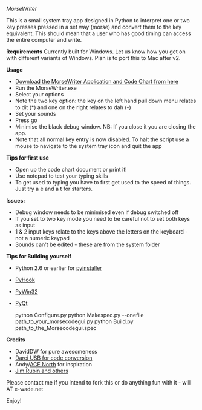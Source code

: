 *MorseWriter*

This is a small system tray app designed in Python to interpret one or two key presses pressed in a set way (morse) and convert them to the key equivalent. This should mean that a user who has good timing can access the entire computer and write. 

**Requirements**
Currently built for Windows. Let us know how you get on with different variants of Windows. Plan is to port this to Mac after v2. 

**Usage**

*   [Download the MorseWriter Application and Code Chart from here](https://github.com/downloads/willwade/MorseWriter/MorseWriter.zip)
*   Run the MorseWriter.exe 
*   Select your options
*   Note the two key option: the key on the left hand pull down menu relates to dit (*) and one on the right relates to dah (-)
*   Set your sounds
*   Press go
*   Minimise the black debug window. NB: If you close it you are closing the app. 
*   Note that all normal key entry is now disabled. To halt the script use a mouse to navigate to the system tray icon and quit the app

**Tips for first use**

* Open up the code chart document or print it!
* Use notepad to test your typing skills
* To get used to typing you have to first get used to the speed of things. Just try a e and a t for starters. 

**Issues:**

* Debug window needs to be minimised even if debug switched off
* If you set to two key mode you need to be careful not to set both keys as input
* 1 & 2 input keys relate to the keys above the letters on the keyboard - not a numeric keypad
* Sounds can't be edited - these are from the system folder 

**Tips for Building yourself**
- Python 2.6 or earlier for [pyinstaller](http://www.pyinstaller.org/) 
- [PyHook](http://sourceforge.net/projects/uncassist/) 
- [PyWin32](http://sourceforge.net/projects/pywin32/)
- [PyQt](http://www.riverbankcomputing.com/software/pyqt/intro)

  python Configure.py
  python Makespec.py --onefile path_to_your_morsecodegui.py 
  python Build.py path_to_the_Morsecodegui.spec

**Credits**

* DavidDW for pure awesomeness
* [Darci USB for code conversion](http://www.westest.com/darci/index.html) 
* Andy/[ACE North](http://www.ace-north.org.uk/) for inspiration 
* [Jim Rubin and others](http://www.makoa.org/jlubin/morsecode.htm)

Please contact me if you intend to fork this or do anything fun with it - will AT e-wade.net   

Enjoy! 